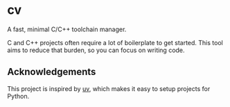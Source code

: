 # cv

A fast, minimal C/C++ toolchain manager.

C and C++ projects often require a lot of boilerplate to get started.
This tool aims to reduce that burden, so you can focus on writing code.

## Acknowledgements

This project is inspired by [uv](https://github.com/astral-sh/uv/),
which makes it easy to setup projects for Python.

